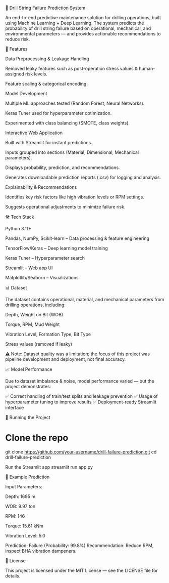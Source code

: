 🚀 Drill String Failure Prediction System

An end-to-end predictive maintenance solution for drilling operations, built using Machine Learning + Deep Learning.
The system predicts the probability of drill string failure based on operational, mechanical, and environmental parameters — and provides actionable recommendations to reduce risk.

📌 Features

Data Preprocessing & Leakage Handling

Removed leaky features such as post-operation stress values & human-assigned risk levels.

Feature scaling & categorical encoding.

Model Development

Multiple ML approaches tested (Random Forest, Neural Networks).

Keras Tuner used for hyperparameter optimization.

Experimented with class balancing (SMOTE, class weights).

Interactive Web Application

Built with Streamlit for instant predictions.

Inputs grouped into sections (Material, Dimensional, Mechanical parameters).

Displays probability, prediction, and recommendations.

Generates downloadable prediction reports (.csv) for logging and analysis.

Explainability & Recommendations

Identifies key risk factors like high vibration levels or RPM settings.

Suggests operational adjustments to minimize failure risk.

🛠️ Tech Stack

Python 3.11+

Pandas, NumPy, Scikit-learn – Data processing & feature engineering

TensorFlow/Keras – Deep learning model training

Keras Tuner – Hyperparameter search

Streamlit – Web app UI

Matplotlib/Seaborn – Visualizations

📊 Dataset

The dataset contains operational, material, and mechanical parameters from drilling operations, including:

Depth, Weight on Bit (WOB)

Torque, RPM, Mud Weight

Vibration Level, Formation Type, Bit Type

Stress values (removed if leaky)

⚠️ Note: Dataset quality was a limitation; the focus of this project was pipeline development and deployment, not final accuracy.

📈 Model Performance

Due to dataset imbalance & noise, model performance varied — but the project demonstrates:

✅ Correct handling of train/test splits and leakage prevention
✅ Usage of hyperparameter tuning to improve results
✅ Deployment-ready Streamlit interface

🚀 Running the Project
# Clone the repo
git clone https://github.com/your-username/drill-failure-prediction.git
cd drill-failure-prediction

Run the Streamlit app
streamlit run app.py

📌 Example Prediction

Input Parameters:

Depth: 1695 m

WOB: 9.97 ton

RPM: 146

Torque: 15.61 kNm

Vibration Level: 5.0

Prediction: Failure (Probability: 99.8%)
Recommendation: Reduce RPM, inspect BHA vibration dampeners.

📄 License

This project is licensed under the MIT License — see the LICENSE file for details.
